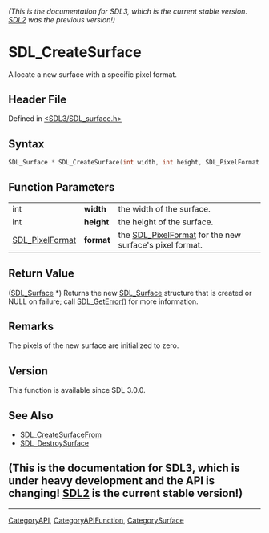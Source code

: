 ###### (This is the documentation for SDL3, which is the current stable version. [SDL2](https://wiki.libsdl.org/SDL2/) was the previous version!)
# SDL_CreateSurface

Allocate a new surface with a specific pixel format.

## Header File

Defined in [<SDL3/SDL_surface.h>](https://github.com/libsdl-org/SDL/blob/main/include/SDL3/SDL_surface.h)

## Syntax

```c
SDL_Surface * SDL_CreateSurface(int width, int height, SDL_PixelFormat format);
```

## Function Parameters

|                                    |            |                                                                            |
| ---------------------------------- | ---------- | -------------------------------------------------------------------------- |
| int                                | **width**  | the width of the surface.                                                  |
| int                                | **height** | the height of the surface.                                                 |
| [SDL_PixelFormat](SDL_PixelFormat) | **format** | the [SDL_PixelFormat](SDL_PixelFormat) for the new surface's pixel format. |

## Return Value

([SDL_Surface](SDL_Surface) *) Returns the new [SDL_Surface](SDL_Surface)
structure that is created or NULL on failure; call
[SDL_GetError](SDL_GetError)() for more information.

## Remarks

The pixels of the new surface are initialized to zero.

## Version

This function is available since SDL 3.0.0.

## See Also

- [SDL_CreateSurfaceFrom](SDL_CreateSurfaceFrom)
- [SDL_DestroySurface](SDL_DestroySurface)


## (This is the documentation for SDL3, which is under heavy development and the API is changing! [SDL2](https://wiki.libsdl.org/SDL2/) is the current stable version!)



----
[CategoryAPI](CategoryAPI), [CategoryAPIFunction](CategoryAPIFunction), [CategorySurface](CategorySurface)


